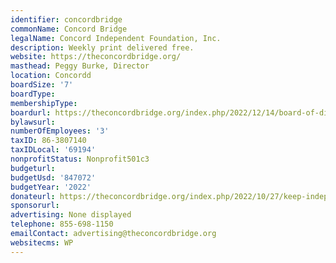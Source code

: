 ```yaml
---
identifier: concordbridge
commonName: Concord Bridge
legalName: Concord Independent Foundation, Inc.
description: Weekly print delivered free.
website: https://theconcordbridge.org/
masthead: Peggy Burke, Director
location: Concordd
boardSize: '7'
boardType:
membershipType:
boardurl: https://theconcordbridge.org/index.php/2022/12/14/board-of-directors/
bylawsurl:
numberOfEmployees: '3'
taxID: 86-3807140
taxIDLocal: '69194'
nonprofitStatus: Nonprofit501c3
budgeturl:
budgetUsd: '847072'
budgetYear: '2022'
donateurl: https://theconcordbridge.org/index.php/2022/10/27/keep-independent-local-journalism-alive/
sponsorurl:
advertising: None displayed
telephone: 855-698-1150
emailContact: advertising@theconcordbridge.org
websitecms: WP
---
```


